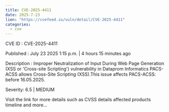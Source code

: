 ```yaml
--- 
title: CVE-2025-4411
date: 2025-7-23
lien: "https://cvefeed.io/vuln/detail/CVE-2025-4411"
categories:
  - cve
---
```


CVE ID : CVE-2025-4411

Published :  July 23
2025
1:15 p.m. | 4 hours
15 minutes ago

Description : Improper Neutralization of Input During Web Page Generation (XSS or 'Cross-site Scripting') vulnerability in Dataprom Informatics PACS-ACSS allows Cross-Site Scripting (XSS).This issue affects PACS-ACSS: before 16.05.2025.

Severity: 6.5 | MEDIUM

Visit the link for more details
such as CVSS details
affected products
timeline
and more...
